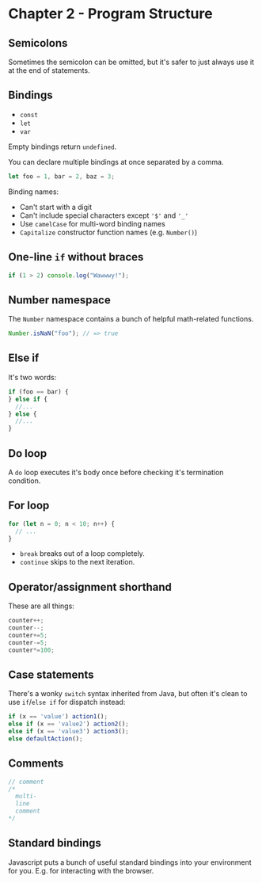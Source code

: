 Chapter 2 - Program Structure
===

Semicolons
---
Sometimes the semicolon can be omitted, but it's safer to just always
use it at the end of statements.

Bindings
---
- `const`
- `let`
- `var`

Empty bindings return `undefined`.

You can declare multiple bindings at once separated by a comma.

```js
let foo = 1, bar = 2, baz = 3;
```

Binding names:
- Can't start with a digit
- Can't include special characters except `'$'` and `'_'`
- Use `camelCase` for multi-word binding names
- `Capitalize` constructor function names (e.g. `Number()`)


One-line `if` without braces
---

```js
if (1 > 2) console.log("Wawwwy!");
```

Number namespace
---
The `Number` namespace contains a bunch of helpful math-related
functions.

```js
Number.isNaN("foo"); // => true
```

Else if
---
It's two words:

```js
if (foo == bar) {
} else if {
  //...
} else {
  //...
}
```

Do loop
---

A `do` loop executes it's body once before checking it's termination
condition.

For loop
---
```js
for (let n = 0; n < 10; n++) {
  // ...
}
```

- `break` breaks out of a loop completely.
- `continue` skips to the next iteration.

Operator/assignment shorthand
---
These are all things:
```js
counter++;
counter--;
counter+=5;
counter-=5;
counter*=100;
```

Case statements
---
There's a wonky `switch` syntax inherited from Java, but often it's
clean to use `if`/`else if` for dispatch instead:

```js
if (x == 'value') action1();
else if (x == 'value2') action2();
else if (x == 'value3') action3();
else defaultAction();
```

Comments
---

```js
// comment
/*
  multi-
  line
  comment
*/
```

Standard bindings
---
Javascript puts a bunch of useful standard bindings into your
environment for you.  E.g. for interacting with the browser.
